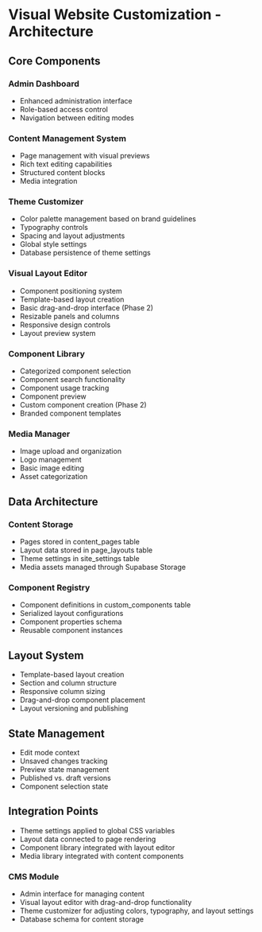 # Visual Website Customization - Architecture

## Core Components

### Admin Dashboard

- Enhanced administration interface
- Role-based access control
- Navigation between editing modes

### Content Management System

- Page management with visual previews
- Rich text editing capabilities
- Structured content blocks
- Media integration

### Theme Customizer

- Color palette management based on brand guidelines
- Typography controls
- Spacing and layout adjustments
- Global style settings
- Database persistence of theme settings

### Visual Layout Editor

- Component positioning system
- Template-based layout creation
- Basic drag-and-drop interface (Phase 2)
- Resizable panels and columns
- Responsive design controls
- Layout preview system

### Component Library

- Categorized component selection
- Component search functionality
- Component usage tracking
- Component preview
- Custom component creation (Phase 2)
- Branded component templates

### Media Manager

- Image upload and organization
- Logo management
- Basic image editing
- Asset categorization

## Data Architecture

### Content Storage

- Pages stored in content_pages table
- Layout data stored in page_layouts table
- Theme settings in site_settings table
- Media assets managed through Supabase Storage

### Component Registry

- Component definitions in custom_components table
- Serialized layout configurations
- Component properties schema
- Reusable component instances

## Layout System

- Template-based layout creation
- Section and column structure
- Responsive column sizing
- Drag-and-drop component placement
- Layout versioning and publishing

## State Management

- Edit mode context
- Unsaved changes tracking
- Preview state management
- Published vs. draft versions
- Component selection state

## Integration Points

- Theme settings applied to global CSS variables
- Layout data connected to page rendering
- Component library integrated with layout editor
- Media library integrated with content components

### CMS Module

- Admin interface for managing content
- Visual layout editor with drag-and-drop functionality
- Theme customizer for adjusting colors, typography, and layout settings
- Database schema for content storage
